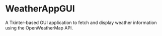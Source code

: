 # WeatherAppGUI
A Tkinter-based GUI application to fetch and display weather information using the OpenWeatherMap API.

